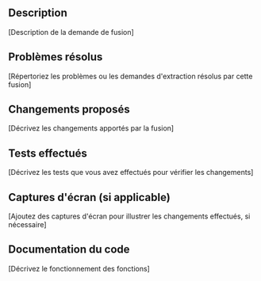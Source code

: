 ## Description
[Description de la demande de fusion]

## Problèmes résolus
[Répertoriez les problèmes ou les demandes d'extraction résolus par cette fusion]

## Changements proposés
[Décrivez les changements apportés par la fusion]

## Tests effectués
[Décrivez les tests que vous avez effectués pour vérifier les changements]

## Captures d'écran (si applicable)
[Ajoutez des captures d'écran pour illustrer les changements effectués, si nécessaire]

## Documentation du code 
[Décrivez le fonctionnement des fonctions]
